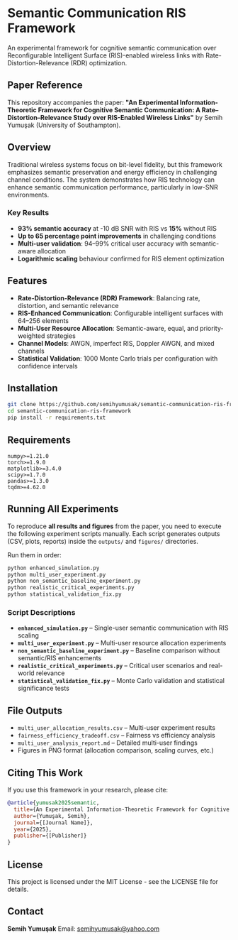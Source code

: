 # Semantic Communication RIS Framework

An experimental framework for cognitive semantic communication over Reconfigurable Intelligent Surface (RIS)-enabled wireless links with Rate-Distortion-Relevance (RDR) optimization.

## Paper Reference

This repository accompanies the paper: **"An Experimental Information-Theoretic Framework for Cognitive Semantic Communication: A Rate–Distortion–Relevance Study over RIS-Enabled Wireless Links"** by Semih Yumuşak (University of Southampton).

## Overview

Traditional wireless systems focus on bit-level fidelity, but this framework emphasizes semantic preservation and energy efficiency in challenging channel conditions. The system demonstrates how RIS technology can enhance semantic communication performance, particularly in low-SNR environments.

### Key Results

- **93% semantic accuracy** at -10 dB SNR with RIS vs **15%** without RIS  
- **Up to 65 percentage point improvements** in challenging conditions  
- **Multi-user validation**: 94–99% critical user accuracy with semantic-aware allocation  
- **Logarithmic scaling** behaviour confirmed for RIS element optimization  

## Features

- **Rate-Distortion-Relevance (RDR) Framework**: Balancing rate, distortion, and semantic relevance  
- **RIS-Enhanced Communication**: Configurable intelligent surfaces with 64–256 elements  
- **Multi-User Resource Allocation**: Semantic-aware, equal, and priority-weighted strategies  
- **Channel Models**: AWGN, imperfect RIS, Doppler AWGN, and mixed channels  
- **Statistical Validation**: 1000 Monte Carlo trials per configuration with confidence intervals  

## Installation

```bash
git clone https://github.com/semihyumusak/semantic-communication-ris-framework.git
cd semantic-communication-ris-framework
pip install -r requirements.txt
```

## Requirements

```
numpy>=1.21.0
torch>=1.9.0
matplotlib>=3.4.0
scipy>=1.7.0
pandas>=1.3.0
tqdm>=4.62.0
```

## Running All Experiments

To reproduce **all results and figures** from the paper, you need to execute the following experiment scripts manually. Each script generates outputs (CSV, plots, reports) inside the `outputs/` and `figures/` directories.

Run them in order:

```bash
python enhanced_simulation.py
python multi_user_experiment.py
python non_semantic_baseline_experiment.py
python realistic_critical_experiments.py
python statistical_validation_fix.py
```

### Script Descriptions

- **`enhanced_simulation.py`** – Single-user semantic communication with RIS scaling  
- **`multi_user_experiment.py`** – Multi-user resource allocation experiments  
- **`non_semantic_baseline_experiment.py`** – Baseline comparison without semantic/RIS enhancements  
- **`realistic_critical_experiments.py`** – Critical user scenarios and real-world relevance  
- **`statistical_validation_fix.py`** – Monte Carlo validation and statistical significance tests  

## File Outputs

- `multi_user_allocation_results.csv` – Multi-user experiment results  
- `fairness_efficiency_tradeoff.csv` – Fairness vs efficiency analysis  
- `multi_user_analysis_report.md` – Detailed multi-user findings  
- Figures in PNG format (allocation comparison, scaling curves, etc.)  

## Citing This Work

If you use this framework in your research, please cite:

```bibtex
@article{yumusak2025semantic,
  title={An Experimental Information-Theoretic Framework for Cognitive Semantic Communication: A Rate–Distortion–Relevance Study over RIS-Enabled Wireless Links},
  author={Yumuşak, Semih},
  journal={[Journal Name]},
  year={2025},
  publisher={[Publisher]}
}
```

## License

This project is licensed under the MIT License - see the LICENSE file for details.

## Contact

**Semih Yumuşak**
Email: semihyumusak@yahoo.com
